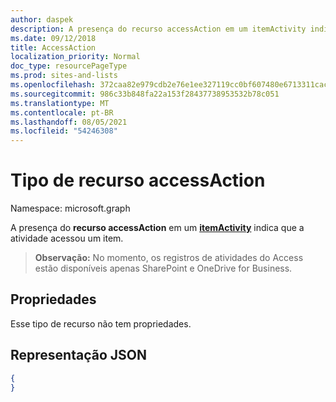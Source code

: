 ```yaml
---
author: daspek
description: A presença do recurso accessAction em um itemActivity indica que a atividade acessou um item.
ms.date: 09/12/2018
title: AccessAction
localization_priority: Normal
doc_type: resourcePageType
ms.prod: sites-and-lists
ms.openlocfilehash: 372caa82e979cdb2e76e1ee327119cc0bf607480e6713311cacdf7fc6ba89223
ms.sourcegitcommit: 986c33b848fa22a153f28437738953532b78c051
ms.translationtype: MT
ms.contentlocale: pt-BR
ms.lasthandoff: 08/05/2021
ms.locfileid: "54246308"
---
```

# <a name="accessaction-resource-type"></a>Tipo de recurso accessAction

Namespace: microsoft.graph



A presença do **recurso accessAction** em um [**itemActivity**][activity] indica que a atividade acessou um item.

>**Observação:** No momento, os registros de atividades do Access estão disponíveis apenas SharePoint e OneDrive for Business.

[activity]: itemactivity.md

## <a name="properties"></a>Propriedades

Esse tipo de recurso não tem propriedades.

## <a name="json-representation"></a>Representação JSON

<!-- {
  "blockType": "resource",
  "optionalProperties": [ ],
  "@type&quot;: &quot;microsoft.graph.accessAction"
}-->

```json
{
}
```


<!--
{
  "type": "#page.annotation",
  "description": "The AccessAction object provides information about accesses of an item.",
  "keywords": "activities,activity,action,access",
  "section": "documentation",
  "tocPath": "Resources/AccessAction",
  "suppressions": []
}
-->


